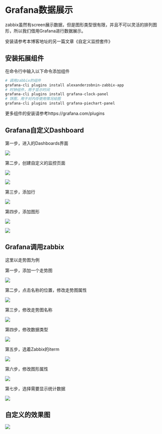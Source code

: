# Grafana数据展示

zabbix虽然有screen展示数据，但是图形类型很有限，并且不可以灵活的排列图形，所以我们借用Grafana进行数据展示。

安装请参考本博客地址的另一篇文章《自定义监控套件》

## 安装拓展组件

在命令行中输入以下命令添加组件

```bash
# 调用zabbix的组件
grafana-cli plugins install alexanderzobnin-zabbix-app
# 时钟组件，用于显示时间
grafana-cli plugins install grafana-clock-panel
# 饼图，用于对内存使用情况绘图
grafana-cli plugins install grafana-piechart-panel
```

更多组件的安装请参考https://grafana.com/plugins

## Grafana自定义Dashboard

第一步，进入的Dashboards界面

![](Grafana3.png)

第二步，创建自定义的监控页面

![](Grafana4.png)

![](Grafana5.png)

第三步，添加行

![](Grafana6.png)

第四步，添加图形

![](Grafana7.png)

![](Grafana8.png)

## Grafana调用zabbix

这里以走势图为例

第一步，添加一个走势图

![](Grafana9.png)

第二步，点击名称的位置，修改走势图属性

![](Grafana10.png)

第三步，修改走势图名称

![](Grafana11.png)

第四步，修改数据类型

![](Grafana12.png)

第五步，选着Zabbix的iterm

![](Grafana13.png)

第六步，修改图形属性

![](Grafana14.png)

第七步，选择需要显示统计数据

![](Grafana15.png)

## 自定义的效果图

![](Grafana16.png)